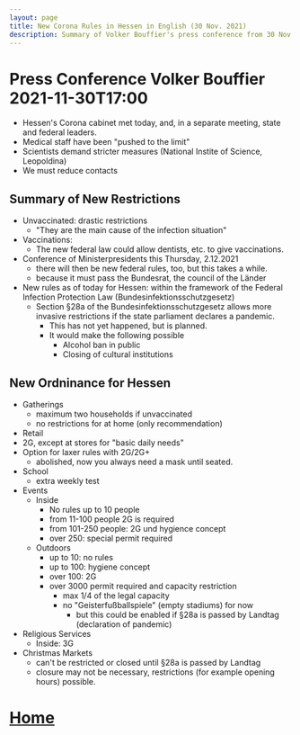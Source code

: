 ```yaml
---
layout: page
title: New Corona Rules in Hessen in English (30 Nov. 2021) 
description: Summary of Volker Bouffier's press conference from 30 Nov. 2021
---
```


# Press Conference Volker Bouffier 2021-11-30T17:00
- Hessen's Corona cabinet met today, and, in a separate meeting, state and federal leaders.
- Medical staff have been "pushed to the limit"
- Scientists demand stricter measures (National Instite of Science, Leopoldina)
- We must reduce contacts
## Summary of New Restrictions
- Unvaccinated: drastic restrictions
  - "They are the main cause of the infection situation"
- Vaccinations:
  - The new federal law could allow dentists, etc. to give vaccinations.
- Conference of Ministerpresidents this Thursday, 2.12.2021
  - there will then be new federal rules, too, but this takes a while.
  - because it must pass the Bundesrat, the council of the Länder
- New rules as of today for Hessen: within the framework of the Federal Infection Protection Law (Bundesinfektionsschutzgesetz)
  - Section §28a of the Bundesinfektionsschutzgesetz allows more invasive restrictions if the state parliament declares a pandemic.
    - This has not yet happened, but is planned.
    - It would make the following possible
      - Alcohol ban in public
      - Closing of cultural institutions
## New Ordninance for Hessen
- Gatherings
  - maximum two households if unvaccinated
  - no restrictions for at home (only recommendation)
- Retail
 - 2G, except at stores for "basic daily needs"
- Option for laxer rules with 2G/2G+
  - abolished, now you always need a mask until seated.
- School
  - extra weekly test
- Events
  - Inside
    - No rules up to 10 people
    - from 11-100 people 2G is required
    - from 101-250 people: 2G und hygience concept
    - over 250: special permit required
  - Outdoors
    - up to 10: no rules
    - up to 100: hygiene concept
    - over 100: 2G
    - over 3000 permit required and capacity restriction
      - max 1/4 of the legal capacity
      - no "Geisterfußballspiele" (empty stadiums) for now
        - but this could be enabled if §28a is passed by Landtag (declaration of pandemic)
- Religious Services
  - Inside: 3G
- Christmas Markets
  - can't be restricted or closed until §28a is passed by Landtag
  - closure may not be necessary, restrictions (for example opening hours) possible.
  

# [Home](https://mainandwine.eu)


